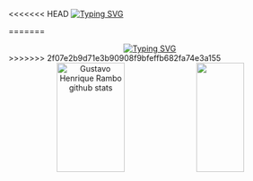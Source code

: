 <<<<<<< HEAD
<a href="https://git.io/typing-svg"><img src="https://readme-typing-svg.herokuapp.com?font=Fira+Code&pause=1000&color=1F790C&center=true&vCenter=true&width=435&lines=Welcome!;My+name+is+Gustavo+Henrique+Rambo.;I'm+a+JAVA+student." alt="Typing SVG" /></a>


=======
<div align = "center">
<a href="https://git.io/typing-svg"><img src="https://readme-typing-svg.herokuapp.com?font=Fira+Code&pause=1000&center=true&vCenter=true&width=435&lines=Welcome!;My+name+is+Gustavo+Henrique+Rambo.;I'm+a+JAVA+student." alt="Typing SVG" /></a>
</div>
>>>>>>> 2f07e2b9d71e3b90908f9bfeffb682fa74e3a155
<div align="center">  
  <img width="49%" height="195px" src="https://github-readme-stats.vercel.app/api?username=GHRambo&show_icons=true&count_private=true&hide_border=true&title_color=ffffff&icon_color=01C231&text_color=f6f5f4&bg_color=0d1117" alt="Gustavo Henrique Rambo github stats" /> 
  <img width="41%" height="195px" src="https://github-readme-stats.vercel.app/api/top-langs/?username=GHRambo&layout=compact&hide_border=true&title_color=ffffff&text_color=f6f5f4&bg_color=0d1117" />
